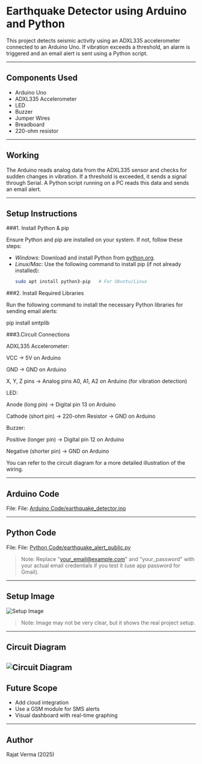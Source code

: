 # Earthquake Detector using Arduino and Python

This project detects seismic activity using an ADXL335 accelerometer connected to an Arduino Uno. If vibration exceeds a threshold, an alarm is triggered and an email alert is sent using a Python script.

---

## Components Used

- Arduino Uno
- ADXL335 Accelerometer
- LED
- Buzzer
- Jumper Wires
- Breadboard
- 220-ohm resistor

---

## Working

The Arduino reads analog data from the ADXL335 sensor and checks for sudden changes in vibration. If a threshold is exceeded, it sends a signal through Serial. A Python script running on a PC reads this data and sends an email alert.

---

## Setup Instructions

###1. Install Python & pip

Ensure Python and pip are installed on your system. If not, follow these steps:

- *Windows*: Download and install Python from [python.org](https://www.python.org/downloads/).
- *Linux/Mac*: Use the following command to install pip (if not already installed):
  ```bash
  sudo apt install python3-pip   # For Ubuntu/Linux

###2. Install Required Libraries

Run the following command to install the necessary Python libraries for sending email alerts:

pip install smtplib

###3.Circuit Connections

ADXL335 Accelerometer:

VCC → 5V on Arduino

GND → GND on Arduino

X, Y, Z pins → Analog pins A0, A1, A2 on Arduino (for vibration detection)


LED:

Anode (long pin) → Digital pin 13 on Arduino

Cathode (short pin) → 220-ohm Resistor → GND on Arduino


Buzzer:

Positive (longer pin) → Digital pin 12 on Arduino

Negative (shorter pin) → GND on Arduino


You can refer to the circuit diagram for a more detailed illustration of the wiring.

---

## Arduino Code

File: File: [Arduino Code/earthquake_detector.ino](Arduino%20Code/earthquake_detector.ino)

---

## Python Code

File: File: [Python Code/earthquake_alert_public.py](Python%20Code/earthquake_alert_public.py)

> Note: Replace "your_email@example.com" and "your_password" with your actual email credentials if you test it (use app password for Gmail).

---

## Setup Image
![Setup Image](./Setup%20Image/earthquake_detector_setup.jpg)

> Note: Image may not be very clear, but it shows the real project setup.

---

## Circuit Diagram
![Circuit Diagram](./Circuit%20Diagram/earthquake_detector_circuit.jpg)
---

## Future Scope

- Add cloud integration
- Use a GSM module for SMS alerts
- Visual dashboard with real-time graphing

---

## Author

Rajat Verma (2025)
